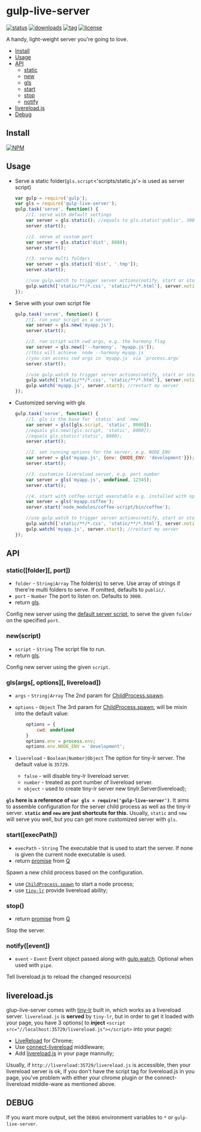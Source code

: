 gulp-live-server
===

[![status][1]][2] [![downloads][3]][4] [![tag][5]][6] [![license][7]][8]

[1]: http://img.shields.io/travis/gimm/gulp-live-server/master.svg?style=flat-square
[2]: https://travis-ci.org/gimm/gulp-live-server

[3]: http://img.shields.io/npm/dm/gulp-live-server.svg?style=flat-square
[4]: https://www.npmjs.com/package/gulp-live-server

[5]: https://img.shields.io/github/tag/gimm/gulp-live-server.svg?style=flat-square
[6]: https://github.com/gimm/gulp-live-server/releases

[7]: http://img.shields.io/badge/license-WTFPL-blue.svg?style=flat-square
[8]: http://www.wtfpl.net

A handy, light-weight server you're going to love.

- [Install](#install)
- [Usage](#usage)
- [API](#api)
    - [static](#staticfolder-port)
    - [new](#newscript)
    - [gls](#glsargs-options-livereload)
    - [start](#start)
    - [stop](#stop)
    - [notify](#notifyevent)
- [livereload.js](#livereloadjs)
- [Debug](#debug)

Install
---
[![NPM](https://nodei.co/npm/gulp-live-server.png?compact=true)](https://nodei.co/npm/gulp-live-server/)

Usage
---
- Serve a static folder(`gls.script`<'scripts/static.js'> is used as server script)

	```js
    var gulp = require('gulp');
    var gls = require('gulp-live-server');
    gulp.task('serve', function() {
        //1. serve with default settings
    	var server = gls.static(); //equals to gls.static('public', 3000);
    	server.start();

        //2. serve at custom port
    	var server = gls.static('dist', 8888);
    	server.start();

        //3. serve multi folders
    	var server = gls.static(['dist', '.tmp']);
    	server.start();

        //use gulp.watch to trigger server actions(notify, start or stop)
    	gulp.watch(['static/**/*.css', 'static/**/*.html'], server.notify);
	});
    ```
- Serve with your own script file

	```js
    gulp.task('serve', function() {
        //1. run your script as a server
    	var server = gls.new('myapp.js');
    	server.start();

        //2. run script with cwd args, e.g. the harmony flag
    	var server = gls.new(['--harmony', 'myapp.js']);
        //this will achieve `node --harmony myapp.js`
        //you can access cwd args in `myapp.js` via `process.argv`
    	server.start();

        //use gulp.watch to trigger server actions(notify, start or stop)
    	gulp.watch(['static/**/*.css', 'static/**/*.html'], server.notify);
        gulp.watch('myapp.js', server.start); //restart my server
	});
    ```

- Customized serving with gls

	```js
    gulp.task('serve', function() {
        //1. gls is the base for `static` and `new`
    	var server = gls([gls.script, 'static', 8000]);
        //equals gls.new([gls.script, 'static', 8000]);
        //equals gls.static('static', 8000);
    	server.start();

        //2. set running options for the server, e.g. NODE_ENV
        var server = gls('myapp.js', {env: {NODE_ENV: 'development'}});
    	server.start();

        //3. customize livereload server, e.g. port number
        var server = gls('myapp.js', undefined, 12345);
        server.start();

        //4. start with coffee-script executable e.g. installed with npm
        var server = gls('myapp.coffee');
        server.start('node_modules/coffee-script/bin/coffee');

        //use gulp.watch to trigger server actions(notify, start or stop)
    	gulp.watch(['static/**/*.css', 'static/**/*.html'], server.notify);
        gulp.watch('myapp.js', server.start); //restart my server
    });
    ```

API
---
### static([folder][, port])
- `folder` - `String|Array` The folder(s) to serve.
    Use array of strings if there're multi folders to serve.
    If omitted, defaults to `public/`.
- `port` - `Number` The port to listen on. Defaults to `3000`.
- return [gls](#glsargs-options-livereload).

Config new server using the [default server script](https://github.com/gimm/gulp-live-server/blob/master/scripts/static.js), to serve the given `folder` on the specified `port`.

### new(script)
- `script` - `String` The script file to run.
- return [gls](#glsargs-options-livereload).

Config new server using the given `script`.

### gls(args[, options][, livereload])
- `args` - `String|Array` The 2nd param for [ChildProcess.spawn](http://nodejs.org/api/child_process.html#child_process_child_process_spawn_command_args_options).
- `options` - `Object` The 3rd param for [ChildProcess.spawn](http://nodejs.org/api/child_process.html#child_process_child_process_spawn_command_args_options),
will be mixin into the default value:

    ```js
        options = {
            cwd: undefined
        }
        options.env = process.env;
        options.env.NODE_ENV = 'development';
    ```
- `livereload` - `Boolean|Number|Object` The option for tiny-lr server. The default value is `35729`.
    - `false` - will disable tiny-lr livereload server.
    - `number` - treated as port number of livereload server.
    - `object` - used to create tiny-lr server new tinylr.Server(livereload);

**`gls` here is a reference of `var gls = require('gulp-live-server')`**. It aims to assemble configuration for the server child process as well as the tiny-lr server.
**`static` and `new` are just shortcuts for this.**
Usually, `static` and `new` will serve you well, but you can get more customized server with `gls`.

### start([execPath])
- `execPath` - `String` The executable that is used to start the server. If none is given the current node executable is used.
- return [promise](https://github.com/kriskowal/q/wiki/API-Reference) from [Q](https://www.npmjs.com/package/q)

Spawn a new child process based on the configuration.
- use [`ChildProcess.spawn`](http://nodejs.org/api/child_process.html#child_process_child_process_spawn_command_args_options) to start a node process;
- use [`tiny-lr`](https://github.com/mklabs/tiny-lr) provide livereload ability;

### stop()
- return [promise](https://github.com/kriskowal/q/wiki/API-Reference) from [Q](https://www.npmjs.com/package/q)

Stop the server.

### notify([event])
- `event` - `Event` Event object passed along with [gulp.watch](https://github.com/gulpjs/gulp/blob/master/docs/API.md#cbevent).
Optional when used with `pipe`.

Tell livereload.js to reload the changed resource(s)

livereload.js
---
glup-live-server comes with [tiny-lr](https://github.com/mklabs/tiny-lr/) built in, which works as a livereload server. `livereload.js` is **served** by `tiny-lr`, but in order to get it loaded with your page, you have 3 options( to **inject** `<script src="//localhost:35729/livereload.js"></script>` into your page):
- [LiveReload](https://chrome.google.com/webstore/detail/livereload/jnihajbhpnppcggbcgedagnkighmdlei?hl=en) for Chrome;
- Use [connect-livereload](https://github.com/intesso/connect-livereload) middleware;
- Add [livereload.js](https://github.com/livereload/livereload-js) in your page mannully;

Usually, if `http://livereload:35729/livereload.js` is accessible, then your livereload server is ok, if you don't have the script tag for livereload.js in you page, you've problem with either your chrome plugin or the connect-livereload middle-ware as mentioned above.

DEBUG
---
If you want more output, set the `DEBUG` environment variables to `*` or `gulp-live-server`.